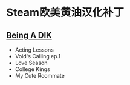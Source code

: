 # Steam欧美黄油汉化补丁
## [Being A DIK](Being-A-DIK)
- Acting Lessons
- Void's Calling ep.1
- Love Season
- College Kings
- My Cute Roommate
